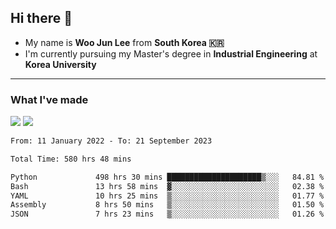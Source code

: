 ## Hi there 👋

- My name is **Woo Jun Lee** from **South Korea 🇰🇷**
- I'm currently pursuing my Master's degree in **Industrial Engineering** at **Korea University**

---

### What I've made

<a href="https://share.streamlit.io/tomtom1103/kuiai_hackathon_2022/main/JL_app.py"><img src="https://img.shields.io/badge/Journey Lee-161B22?style=for-the-badge&logo=streamlit&logoColor=FF4B4B"/></a> <a href="https://jeon-100.github.io/Dangzang/"><img src="https://img.shields.io/badge/당신을 위한 장학금, 당장!-161B22?style=for-the-badge&logo=react&logoColor=#61DAFB"/></a>

<!--START_SECTION:waka-->

```txt
From: 11 January 2022 - To: 21 September 2023

Total Time: 580 hrs 48 mins

Python             498 hrs 30 mins █████████████████████▒░░░   84.81 %
Bash               13 hrs 58 mins  ▓░░░░░░░░░░░░░░░░░░░░░░░░   02.38 %
YAML               10 hrs 25 mins  ▒░░░░░░░░░░░░░░░░░░░░░░░░   01.77 %
Assembly           8 hrs 50 mins   ▒░░░░░░░░░░░░░░░░░░░░░░░░   01.50 %
JSON               7 hrs 23 mins   ▒░░░░░░░░░░░░░░░░░░░░░░░░   01.26 %
```

<!--END_SECTION:waka-->
